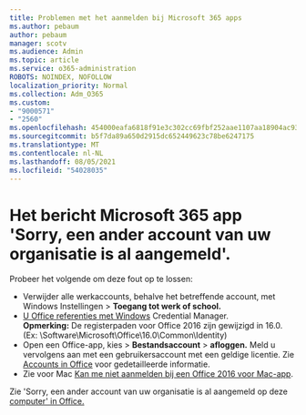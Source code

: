 ```yaml
---
title: Problemen met het aanmelden bij Microsoft 365 apps
ms.author: pebaum
author: pebaum
manager: scotv
ms.audience: Admin
ms.topic: article
ms.service: o365-administration
ROBOTS: NOINDEX, NOFOLLOW
localization_priority: Normal
ms.collection: Adm_O365
ms.custom:
- "9000571"
- "2560"
ms.openlocfilehash: 454000eafa6818f91e3c302cc69fbf252aae1107aa18904ac93a4756d4db642b
ms.sourcegitcommit: b5f7da89a650d2915dc652449623c78be6247175
ms.translationtype: MT
ms.contentlocale: nl-NL
ms.lasthandoff: 08/05/2021
ms.locfileid: "54028035"
---
```

# <a name="fixing-the-microsoft-365-apps-sorry-another-account-from-your-organization-is-already-signed-in-message"></a>Het bericht Microsoft 365 app 'Sorry, een ander account van uw organisatie is al aangemeld'.

Probeer het volgende om deze fout op te lossen:

- Verwijder alle werkaccounts, behalve het betreffende account, met Windows Instellingen > **Toegang tot werk of school.**
- [U Office referenties met Windows](https://docs.microsoft.com/office/troubleshoot/error-messages/another-account-already-signed-in#step-3-clear-cached-credentials-on-the-computer) Credential Manager.<br/>
    **Opmerking:** De registerpaden voor Office 2016 zijn gewijzigd in 16.0. (Ex: \Software\Microsoft\Office\16.0\Common\Identity\)
- Open een Office-app, kies   >  **Bestandsaccount**  >  **afloggen.** Meld u vervolgens aan met een gebruikersaccount met een geldige licentie. Zie [Accounts in Office](https://support.office.com/article/accounts-in-office-628ea040-f265-49de-b986-be09c3ebf8a9) voor gedetailleerde informatie.
- Zie voor Mac [Kan me niet aanmelden bij een Office 2016 voor Mac-app](https://docs.microsoft.com/office365/troubleshoot/authentication/sign-in-to-office-2016-for-mac-fail).

Zie 'Sorry, een ander account van uw organisatie is al aangemeld op deze [computer' in Office.](https://docs.microsoft.com/office/troubleshoot/error-messages/another-account-already-signed-in)